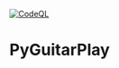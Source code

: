 [![CodeQL](https://github.com/zenAurelius/PyGuitarPlay/actions/workflows/codeql-analysis.yml/badge.svg)](https://github.com/zenAurelius/PyGuitarPlay/actions/workflows/codeql-analysis.yml)

# PyGuitarPlay
